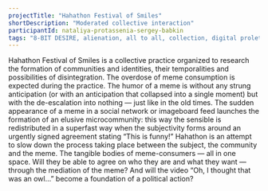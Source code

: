 ```yaml
---
projectTitle: "Hahathon Festival of Smiles"
shortDescription: "Moderated collective interaction"
participantId: nataliya-protassenia-sergey-babkin
tags: "8-BIT DESIRE, alienation, all to all, collection, digital proletariat, htp, intoxication, psychodata"
---
```

Hahathon Festival of Smiles is a collective practice organized to research the formation of communities and identities, their temporalities and possibilities of disintegration. The overdose of meme consumption is expected during the practice. The humor of a meme is without any strung anticipation (or with an anticipation that collapsed into a single moment) but with the de-escalation into nothing — just like in the old times. The sudden appearance of a meme in a social network or imageboard feed launches the formation of an elusive microcommunity: this way the sensible is redistributed in a superfast way when the subjectivity forms around an urgently signed agreement stating “This is funny!” Hahathon is an attempt to slow down the process taking place between the subject, the community and the meme. The tangible bodies of meme-consumers — all in one space. Will they be able to agree on who they are and what they want — through the mediation of the meme? And will the video “Oh, I thought that was an owl…” become a foundation of a political action?
